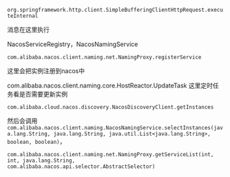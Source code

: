 `org.springframework.http.client.SimpleBufferingClientHttpRequest.executeInternal`

消息在这里执行

NacosServiceRegistry，NacosNamingService

`com.alibaba.nacos.client.naming.net.NamingProxy.registerService`

这里会把实例注册到nacos中

com.alibaba.nacos.client.naming.core.HostReactor.UpdateTask  这里定时任务看是否需要更新实例

`com.alibaba.cloud.nacos.discovery.NacosDiscoveryClient.getInstances`

然后会调用`com.alibaba.nacos.client.naming.NacosNamingService.selectInstances(java.lang.String, java.lang.String, java.util.List<java.lang.String>, boolean, boolean)`，

`com.alibaba.nacos.client.naming.net.NamingProxy.getServiceList(int, int, java.lang.String, com.alibaba.nacos.api.selector.AbstractSelector)`